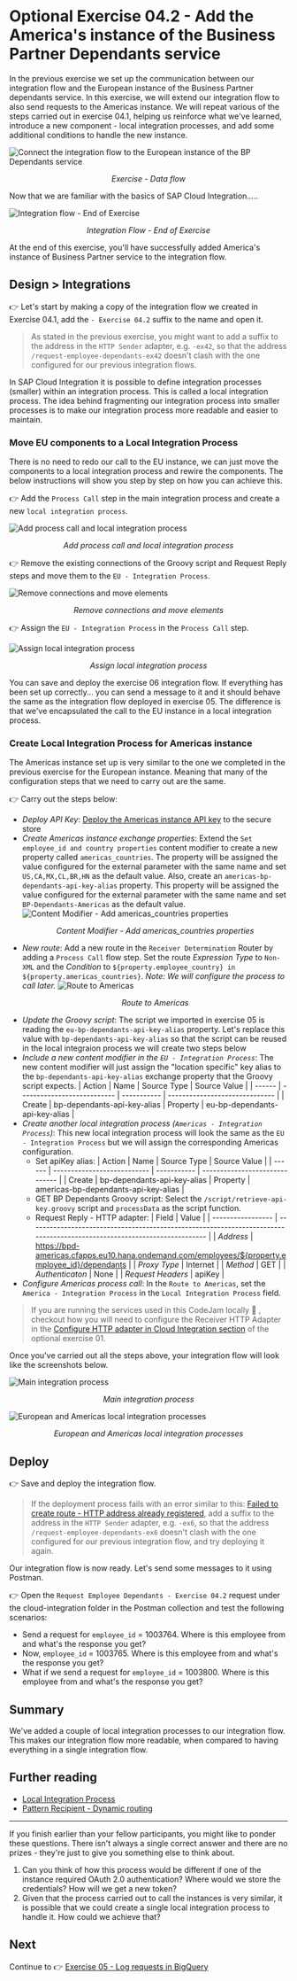 # Optional Exercise 04.2 - Add the America's instance of the Business Partner Dependants service

In the previous exercise we set up the communication between our integration flow and the European instance of the Business Partner dependants service. In this exercise, we will extend our integration flow to also send requests to the Americas instance. We will repeat various of the steps carried out in exercise 04.1, helping us reinforce what we've learned, introduce a new component - local integration processes,  and add some additional conditions to handle the new instance.

![Connect the integration flow to the European instance of the BP Dependants service](assets/diagrams/bp_americas_data_flow.png)
<p align = "center">
<i>Exercise - Data flow</i>
</p>

Now that we are familiar with the basics of SAP Cloud Integration.....

![Integration flow - End of Exercise](assets/end-of-exercise-integration-flow.png)
<p align = "center">
<i>Integration Flow - End of Exercise</i>
</p>

At the end of this exercise, you'll have successfully added America's instance of Business Partner service to the integration flow.

## Design > Integrations

👉 Let's start by making a copy of the integration flow we created in Exercise 04.1, add the `- Exercise 04.2` suffix to the name and open it.

> As stated in the previous exercise, you might want to add a suffix to the address in the `HTTP Sender` adapter, e.g. `-ex42`, so that the address `/request-employee-dependants-ex42`  doesn't clash with the one configured for our previous integration flows.

In SAP Cloud Integration it is possible to define integration processes (smaller) within an integration process. This is called a local integration process. The idea behind fragmenting our integration process into smaller processes is to make our integration process more readable and easier to maintain.

### Move EU components to a Local Integration Process

There is no need to redo our call to the EU instance, we can just move the components to a local integration process and rewire the components. The below instructions will show you step by step on how you can achieve this.

👉 Add the `Process Call` step in the main integration process and create a new `local integration process`.

![Add process call and local integration process](assets/add-process-call-and-local-integration-process.gif)
<p align = "center">
<i>Add process call and local integration process</i>
</p>

👉 Remove the existing connections of the Groovy script and Request Reply steps and move them to the `EU - Integration Process`.

![Remove connections and move elements](assets/remove-connections-and-move-elements.gif)
<p align = "center">
<i>Remove connections and move elements</i>
</p>

👉 Assign the `EU - Integration Process` in the `Process Call` step. 

![Assign local integration process](assets/assign-local-integration-process.gif)
<p align = "center">
<i>Assign local integration process</i>
</p>

You can save and deploy the exercise 06 integration flow. If everything has been set up correctly... you can send a message to it and it should behave the same as the integration flow deployed in exercise 05. The difference is that we've encapsulated the call to the EU instance in a local integration process.

### Create Local Integration Process for Americas instance

The Americas instance set up is very similar to the one we completed in the previous exercise for the European instance. Meaning that many of the configuration steps that we need to carry out are the same.

👉 Carry out the steps below:
- *Deploy API Key*: [Deploy the Americas instance API key](../05-retrieve-bp-dependants/README.md#deploy-api-key-to-sap-cloud-integration) to the secure store
- *Create Americas instance exchange properties*: Extend the `Set employee_id and country properties` content modifier to create a new property called `americas_countries`. The property will be assigned the value configured for the external parameter with the same name and set `US,CA,MX,CL,BR,HN` as the default value. Also, create an `americas-bp-dependants-api-key-alias` property. This property will be assigned the value configured for the external parameter with the same name and set `BP-Dependants-Americas` as the default value.
    ![Content Modifier - Add americas_countries properties](assets/api-key-alias-content-modifier.png)
    <p align = "center">
    <i>Content Modifier - Add americas_countries properties</i>
    </p>
- *New route*: Add a new route in the `Receiver Determination` Router by adding a `Process Call` flow step.  Set the route *Expression Type* to `Non-XML` and the *Condition* to `${property.employee_country} in ${property.americas_countries}`. *Note: We will configure the process to call later.*
    ![Route to Americas](assets/add-new-americas-route.png)
    <p align = "center">
    <i>Route to Americas</i>
    </p>
- *Update the Groovy script*: The script we imported in exercise 05 is reading the `eu-bp-dependants-api-key-alias` property. Let's replace this value with `bp-dependants-api-key-alias` so that the script can be reused in the local integraion process we will create two steps below
- *Include a new content modifier in the `EU - Integration Process`*: The new content modifier will just assign the "location specific" key alias to the `bp-dependants-api-key-alias` exchange property that the Groovy script expects.
  | Action | Name                        | Source Type | Source Value                   |
    | ------ | --------------------------- | ----------- | ------------------------------ |
    | Create | bp-dependants-api-key-alias | Property    | eu-bp-dependants-api-key-alias |
- *Create another local integration process (`Americas - Integration Process`)*:  This new local integration process will look the same as the `EU - Integration Process` but we will assign the corresponding Americas configuration.
  - Set apiKey alias:
    | Action | Name                        | Source Type | Source Value                   |
    | ------ | --------------------------- | ----------- | ------------------------------ |
    | Create | bp-dependants-api-key-alias | Property    | americas-bp-dependants-api-key-alias |
  - GET BP Dependants Groovy script: Select the `/script/retrieve-api-key.groovy` script and `processData` as the script function.
  - Request Reply - HTTP adapter:
    | Field             | Value                                                                                                                    |
    | ----------------- | ------------------------------------------------------------------------------------------------------------------------ |
    | *Address*         | https://bpd-americas.cfapps.eu10.hana.ondemand.com/employees/${property.employee_id}/dependants |
    | *Proxy Type*      | Internet                                                                                                                 |
    | *Method*          | GET                                                                                                                      |
    | *Authenticaton*   | None                                                                                                                     |
    | *Request Headers* | apiKey                                                                                                                   |
- *Configure Americas process call*: In the `Route to Americas`, set the `America - Integration Process` in the `Local Integration Process` field.

> If you are running the services used in this CodeJam locally 🐳 , checkout how you will need to configure the Receiver HTTP Adapter in the [Configure HTTP adapter in Cloud Integration section](../../exercises/optional-01-running-locally/README.md#configure-http-adapter-in-cloud-integration) of the optional exercise 01.

Once you've carried out all the steps above, your integration flow will look like the screenshots below.

![Main integration process](assets/main-integration-process.png)
<p align = "center">
<i>Main integration process</i>
</p>

![European and Americas local integration processes](assets/european-americas-instance-local-integration-processes.png)
<p align = "center">
<i>European and Americas local integration processes</i>
</p>

## Deploy

👉 Save and deploy the integration flow.

> If the deployment process fails with an error similar to this: [Failed to create route - HTTP address already registered](../../troubleshooting.md#failed-to-create-route---http-address-already-registered-for-another-iflow), add a suffix to the address in the `HTTP Sender` adapter, e.g. `-ex6`, so that the address `/request-employee-dependants-ex6`  doesn't clash with the one configured for our previous integration flow, and try deploying it again.

Our integration flow is now ready. Let's send some messages to it using Postman. 

👉 Open the `Request Employee Dependants - Exercise 04.2` request under the cloud-integration folder in the Postman collection and test the following scenarios:
- Send a request for `employee_id` = 1003764. Where is this employee from and what's the response you get?
- Now, `employee_id` = 1003765. Where is this employee from and what's the response you get?
- What if we send a request for `employee_id` = 1003800. Where is this employee from and what's the response you get?

## Summary

We've added a couple of local integration processes to our integration flow. This makes our integration flow more readable, when compared to having everything in a single integration flow. 

## Further reading

* [Local Integration Process](https://help.sap.com/docs/CLOUD_INTEGRATION/4b57f249012e4e1f8c15cbd5dbb4fff3/88faa5c1056c4c179a8d1967b2ce5669.html?locale=en-US)
* [Pattern Recipient - Dynamic routing](https://hub.sap.com/integrationflow/Pattern_RecipientList_DynamicRouting)

---

If you finish earlier than your fellow participants, you might like to ponder these questions. There isn't always a single correct answer and there are no prizes - they're just to give you something else to think about.

1. Can you think of how this process would be different if one of the instance required OAuth 2.0 authentication? Where would we store the credentials? How will we get a new token?
2. Given that the process carried out to call the instances is very similar, it is possible that we could create a single local integration process to handle it. How could we achieve that?

## Next

Continue to 👉 [Exercise 05 - Log requests in BigQuery](../05-log-requests-in-bigquery/README.md#exercise-05---log-request-in-bigquery)
